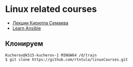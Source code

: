 # Linux related courses

- [Лекции Кирилла Семаева](semaev/index.md)
- [Learn Ansible](ansible/index.md)


## Клонируем


```
Kucherov@k515-kucherov-1 MINGW64 /d/train
$ git clone https://github.com/rtntula/linuxCourses.git
```